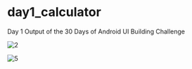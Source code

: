 # day1_calculator
Day 1 Output of the 30 Days of Android UI Building Challenge



![2](https://github.com/expeknow/day1_calculator/assets/106759388/1418bc1c-eadf-45df-ac7f-800166736159)


![5](https://github.com/expeknow/day1_calculator/assets/106759388/7920e7b9-d9bf-437a-9540-aab30d6bfcfd)
